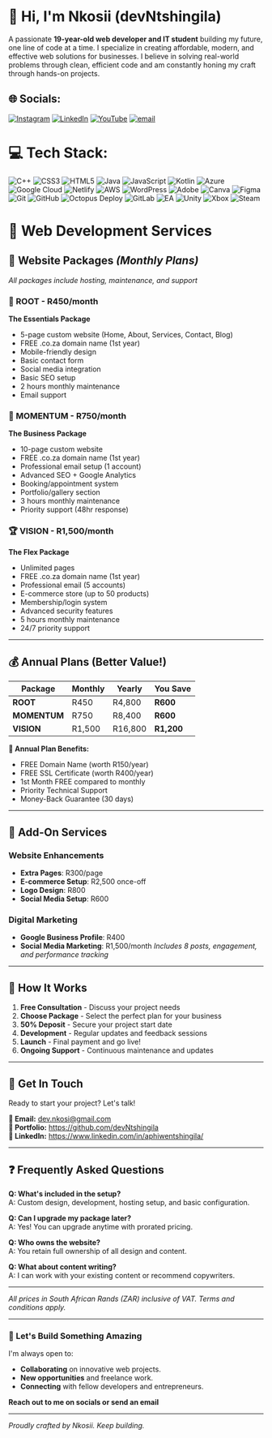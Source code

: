 # 👋 Hi, I'm Nkosii (devNtshingila)

A passionate **19-year-old web developer and IT student** building my future, one line of code at a time. I specialize in creating affordable, modern, and effective web solutions for businesses. I believe in solving real-world problems through clean, efficient code and am constantly honing my craft through hands-on projects.


## 🌐 Socials:
[![Instagram](https://img.shields.io/badge/Instagram-%23E4405F.svg?logo=Instagram&logoColor=white)](https://www.instagram.com/dev.nkosii/) [![LinkedIn](https://img.shields.io/badge/LinkedIn-%230077B5.svg?logo=linkedin&logoColor=white)](https://www.linkedin.com/in/aphiwentshingila/) [![YouTube](https://img.shields.io/badge/YouTube-%23FF0000.svg?logo=YouTube&logoColor=white)](https://youtube.com/@https://www.youtube.com/@dev.nkosii) [![email](https://img.shields.io/badge/Email-D14836?logo=gmail&logoColor=white)](mailto:dev.nkosii@gmail.com) 

# 💻 Tech Stack:
![C++](https://img.shields.io/badge/c++-%2300599C.svg?style=flat&logo=c%2B%2B&logoColor=white) ![CSS3](https://img.shields.io/badge/css3-%231572B6.svg?style=flat&logo=css3&logoColor=white) ![HTML5](https://img.shields.io/badge/html5-%23E34F26.svg?style=flat&logo=html5&logoColor=white) ![Java](https://img.shields.io/badge/java-%23ED8B00.svg?style=flat&logo=openjdk&logoColor=white) ![JavaScript](https://img.shields.io/badge/javascript-%23323330.svg?style=flat&logo=javascript&logoColor=%23F7DF1E) ![Kotlin](https://img.shields.io/badge/kotlin-%237F52FF.svg?style=flat&logo=kotlin&logoColor=white) ![Azure](https://img.shields.io/badge/azure-%230072C6.svg?style=flat&logo=microsoftazure&logoColor=white) ![Google Cloud](https://img.shields.io/badge/GoogleCloud-%234285F4.svg?style=flat&logo=google-cloud&logoColor=white) ![Netlify](https://img.shields.io/badge/netlify-%23000000.svg?style=flat&logo=netlify&logoColor=#00C7B7) ![AWS](https://img.shields.io/badge/AWS-%23FF9900.svg?style=flat&logo=amazon-aws&logoColor=white) ![WordPress](https://img.shields.io/badge/WordPress-%23117AC9.svg?style=flat&logo=WordPress&logoColor=white) ![Adobe](https://img.shields.io/badge/adobe-%23FF0000.svg?style=flat&logo=adobe&logoColor=white) ![Canva](https://img.shields.io/badge/Canva-%2300C4CC.svg?style=flat&logo=Canva&logoColor=white) ![Figma](https://img.shields.io/badge/figma-%23F24E1E.svg?style=flat&logo=figma&logoColor=white) ![Git](https://img.shields.io/badge/git-%23F05033.svg?style=flat&logo=git&logoColor=white) ![GitHub](https://img.shields.io/badge/github-%23121011.svg?style=flat&logo=github&logoColor=white) ![Octopus Deploy](https://img.shields.io/badge/octopus%20deploy-0D80D8?style=flat&logo=octopusdeploy&logoColor=white) ![GitLab](https://img.shields.io/badge/gitlab-%23181717.svg?style=flat&logo=gitlab&logoColor=white) ![EA](https://img.shields.io/badge/ea-%23000000.svg?style=flat&logo=ea&logoColor=white) ![Unity](https://img.shields.io/badge/unity-%23000000.svg?style=flat&logo=unity&logoColor=white) ![Xbox](https://img.shields.io/badge/xbox-%23107C10.svg?style=flat&logo=xbox&logoColor=white) ![Steam](https://img.shields.io/badge/steam-%23000000.svg?style=flat&logo=steam&logoColor=white)

<!-- Proudly created with GPRM ( https://gprm.itsvg.in ) -->

# 💼 **Web Development Services**

## 🎯 **Website Packages** *(Monthly Plans)*
*All packages include hosting, maintenance, and support*

### **🌱 ROOT** - R450/month
**The Essentials Package**
- 5-page custom website (Home, About, Services, Contact, Blog)
- FREE .co.za domain name (1st year)
- Mobile-friendly design
- Basic contact form
- Social media integration
- Basic SEO setup
- 2 hours monthly maintenance
- Email support

### **🚀 MOMENTUM** - R750/month  
**The Business Package**
- 10-page custom website
- FREE .co.za domain name (1st year)
- Professional email setup (1 account)
- Advanced SEO + Google Analytics
- Booking/appointment system
- Portfolio/gallery section
- 3 hours monthly maintenance
- Priority support (48hr response)

### **🏆 VISION** - R1,500/month
**The Flex Package**
- Unlimited pages
- FREE .co.za domain name (1st year)
- Professional email (5 accounts)
- E-commerce store (up to 50 products)
- Membership/login system
- Advanced security features
- 5 hours monthly maintenance
- 24/7 priority support

---

## 💰 **Annual Plans (Better Value!)**

| Package | Monthly | Yearly | You Save |
|---------|---------|--------|----------|
| **ROOT** | R450 | R4,800 | **R600** |
| **MOMENTUM** | R750 | R8,400 | **R600** |
| **VISION** | R1,500 | R16,800 | **R1,200** |

**🎁 Annual Plan Benefits:**
- FREE Domain Name (worth R150/year)
- FREE SSL Certificate (worth R400/year)
- 1st Month FREE compared to monthly
- Priority Technical Support
- Money-Back Guarantee (30 days)

---

## 🔧 **Add-On Services**

### **Website Enhancements**
- **Extra Pages**: R300/page
- **E-commerce Setup**: R2,500 once-off
- **Logo Design**: R800
- **Social Media Setup**: R600

### **Digital Marketing**
- **Google Business Profile**: R400
- **Social Media Marketing**: R1,500/month
  *Includes 8 posts, engagement, and performance tracking*

---

## 📝 **How It Works**
1. **Free Consultation** - Discuss your project needs
2. **Choose Package** - Select the perfect plan for your business
3. **50% Deposit** - Secure your project start date
4. **Development** - Regular updates and feedback sessions
5. **Launch** - Final payment and go live!
6. **Ongoing Support** - Continuous maintenance and updates

---

## 💬 **Get In Touch**
Ready to start your project? Let's talk!

**📧 Email:** dev.nkosi@gmail.com
<br>
**📱 Portfolio:** https://github.com/devNtshingila
<br>
**💼 LinkedIn:** https://www.linkedin.com/in/aphiwentshingila/

---

## ❓ **Frequently Asked Questions**

**Q: What's included in the setup?**  
A: Custom design, development, hosting setup, and basic configuration.

**Q: Can I upgrade my package later?**  
A: Yes! You can upgrade anytime with prorated pricing.

**Q: Who owns the website?**  
A: You retain full ownership of all design and content.

**Q: What about content writing?**  
A: I can work with your existing content or recommend copywriters.

---

*All prices in South African Rands (ZAR) inclusive of VAT. Terms and conditions apply.*

---

### 💼 Let's Build Something Amazing

I'm always open to:
- **Collaborating** on innovative web projects.
- **New opportunities** and freelance work.
- **Connecting** with fellow developers and entrepreneurs.

**Reach out to me on socials or send an email**

---
*Proudly crafted by Nkosii. Keep building.*
